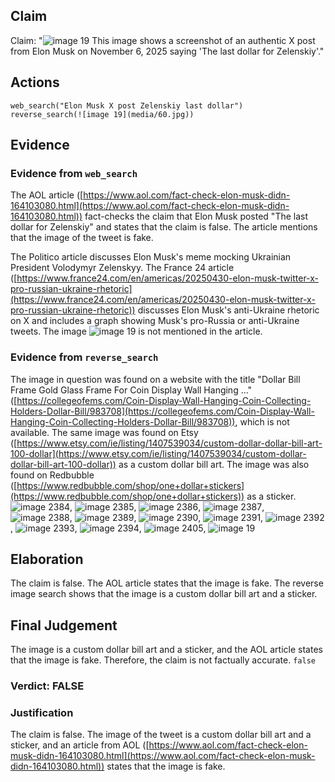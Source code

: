 ## Claim
Claim: "![image 19](media/60.jpg) This image shows a screenshot of an authentic X post from Elon Musk on November 6, 2025 saying 'The last dollar for Zelenskiy'."

## Actions
```
web_search("Elon Musk X post Zelenskiy last dollar")
reverse_search(![image 19](media/60.jpg))
```

## Evidence
### Evidence from `web_search`
The AOL article ([https://www.aol.com/fact-check-elon-musk-didn-164103080.html](https://www.aol.com/fact-check-elon-musk-didn-164103080.html)) fact-checks the claim that Elon Musk posted "The last dollar for Zelenskiy" and states that the claim is false. The article mentions that the image of the tweet is fake.

The Politico article discusses Elon Musk's meme mocking Ukrainian President Volodymyr Zelenskyy. The France 24 article ([https://www.france24.com/en/americas/20250430-elon-musk-twitter-x-pro-russian-ukraine-rhetoric](https://www.france24.com/en/americas/20250430-elon-musk-twitter-x-pro-russian-ukraine-rhetoric)) discusses Elon Musk's anti-Ukraine rhetoric on X and includes a graph showing Musk's pro-Russia or anti-Ukraine tweets. The image ![image 19](media/60.jpg) is not mentioned in the article.


### Evidence from `reverse_search`
The image in question was found on a website with the title "Dollar Bill Frame Gold Glass Frame For Coin Display Wall Hanging ..." ([https://collegeofems.com/Coin-Display-Wall-Hanging-Coin-Collecting-Holders-Dollar-Bill/983708](https://collegeofems.com/Coin-Display-Wall-Hanging-Coin-Collecting-Holders-Dollar-Bill/983708)), which is not available. The same image was found on Etsy ([https://www.etsy.com/ie/listing/1407539034/custom-dollar-dollar-bill-art-100-dollar](https://www.etsy.com/ie/listing/1407539034/custom-dollar-dollar-bill-art-100-dollar)) as a custom dollar bill art. The image was also found on Redbubble ([https://www.redbubble.com/shop/one+dollar+stickers](https://www.redbubble.com/shop/one+dollar+stickers)) as a sticker. ![image 2384](media/2025-08-07_20-32-1754598756-474145.jpg), ![image 2385](media/2025-08-07_20-32-1754598757-714815.jpg), ![image 2386](media/2025-08-07_20-32-1754598758-657148.jpg), ![image 2387](media/2025-08-07_20-32-1754598759-599878.jpg), ![image 2388](media/2025-08-07_20-32-1754598766-052222.jpg), ![image 2389](media/2025-08-07_20-32-1754598769-188617.jpg), ![image 2390](media/2025-08-07_20-32-1754598772-535453.jpg), ![image 2391](media/2025-08-07_20-32-1754598775-495927.jpg), ![image 2392](media/2025-08-07_20-32-1754598778-116766.jpg), ![image 2393](media/2025-08-07_20-33-1754598780-900081.jpg), ![image 2394](media/2025-08-07_20-33-1754598782-812034.jpg), ![image 2405](media/2025-08-07_20-33-1754598800-809583.jpg), ![image 19](media/60.jpg)


## Elaboration
The claim is false. The AOL article states that the image is fake. The reverse image search shows that the image is a custom dollar bill art and a sticker.


## Final Judgement
The image is a custom dollar bill art and a sticker, and the AOL article states that the image is fake. Therefore, the claim is not factually accurate. `false`

### Verdict: FALSE

### Justification
The claim is false. The image of the tweet is a custom dollar bill art and a sticker, and an article from AOL ([https://www.aol.com/fact-check-elon-musk-didn-164103080.html](https://www.aol.com/fact-check-elon-musk-didn-164103080.html)) states that the image is fake.
